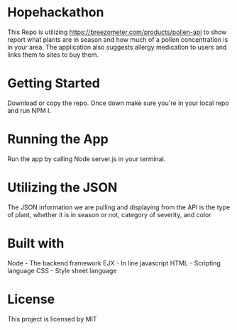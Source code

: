 # Hopehackathon
This Repo is utilizing https://breezometer.com/products/pollen-api to show report what plants are in season and how much of a pollen concentration is in your area. The application also suggests allergy medication to users and links them to sites to buy them.

# Getting Started
Download or copy the repo. Once down make sure you're in your local repo and run NPM I.

# Running the App
Run the app by calling Node server.js in your terminal.

# Utilizing the JSON
The JSON information we are pulling and displaying from the API is the type of plant, whether it is in season or not, category of severity, and color

# Built with
Node - The backend framework
EJX - In line javascript
HTML - Scripting language
CSS - Style sheet language

# License
This project is licensed by MIT
